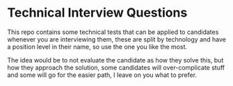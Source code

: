 # Technical Interview Questions


This repo contains some technical tests that can be applied to candidates whenever you are interviewing them, these are split by technology and have a position level in their name, so use the one you like the most.

The idea would be to not evaluate the candidate as how they solve this, but how they approach the solution, some candidates will over-complicate stuff and some will go for the easier path, I leave on you what to prefer.

